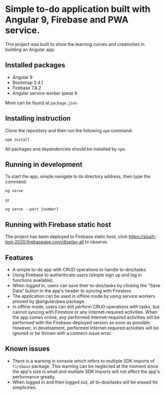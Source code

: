 # Simple to-do application built with Angular 9, Firebase and PWA service.

This project was built to show the learning curves and creativities in building an Angular app.

## Installed packages

- Angular 9
- Bootstrap 3.4.1
- Firebase 7.8.2
- Angular service worker (pwa) 9

More can be found at `package.json`

## Installing instruction

Clone the repository and then run the following `npm` command:

`
npm install
`

All packages and dependencies should be installed by `npm`.

## Running in development

To start the app, simple navigate to its directory address, then type the command:

`
ng serve
`

or

`
ng serve --port {number}
`

## Running with Firebase static host

The project has been deployed to Firebase static host, click https://slush-test-2020.firebaseapp.com/display-all to observe.

## Features
- A simple to-do app with CRUD operations to handle to-dos/tasks.
- Using Firebase to authenticate users (simple sign up and log in functions available).
- When logged in, users can save their to-dos/tasks by clicking the "Save Data" button in the app's header to syncing with Firestore.
- The application can be used in offline mode by using service workers provied by @angular/pwa package.
- In offline mode, users can still perform CRUD operations with tasks, but cannot syncing with Firestore or any Internet-required activities. When the app comes online, any performed Internet-required activities will be performed with the Firebase-deployed version as soon as possible. However, in development, performed Internet-required activities will be ignored or be thrown with a connect-issue error.

## Known issues
- There is a warning in console which refers to multiple SDK imports of `firebase` package. This warning can be neglected at the moment since the app's size is small and multiple SDK imports will not affect the app's performance greatly.
- When logged in and then logged out, all to-dos/tasks will be erased for simplicities.

